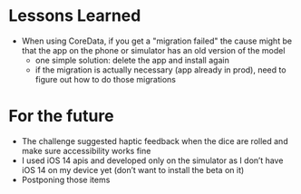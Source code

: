 #  Lessons Learned
- When using CoreData, if you get a "migration failed" the cause might be that the app on the phone or simulator has an old version of the model
  - one simple solution: delete the app and install again
  - if the migration is actually necessary (app already in prod), need to figure out how to do those migrations

# For the future
- The challenge suggested haptic feedback when the dice are rolled and make sure accessibility works fine
- I used iOS 14 apis and developed only on the simulator as I don’t have iOS 14 on my device yet (don’t want to install the beta on it)
- Postponing those items
